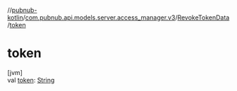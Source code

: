 //[pubnub-kotlin](../../../index.md)/[com.pubnub.api.models.server.access_manager.v3](../index.md)/[RevokeTokenData](index.md)/[token](token.md)

# token

[jvm]\
val [token](token.md): [String](https://kotlinlang.org/api/latest/jvm/stdlib/kotlin/-string/index.html)
